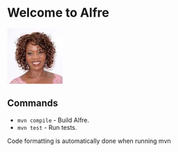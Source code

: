 # Welcome to Alfre

![alfre headshot](images/alfre.jpeg)

## Commands

* `mvn compile` - Build Alfre.
* `mvn test` - Run tests.

Code formatting is automatically done when running mvn
